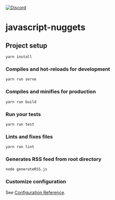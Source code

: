 [![Discord](https://img.shields.io/discord/630805507782868992.svg?label=&logo=discord&logoColor=ffffff&color=7389D8&labelColor=6A7EC2)](https://discord.gg/GghbTQA)

# javascript-nuggets

## Project setup

```
yarn install
```

### Compiles and hot-reloads for development

```
yarn run serve
```

### Compiles and minifies for production

```
yarn run build
```

### Run your tests

```
yarn run test
```

### Lints and fixes files

```
yarn run lint
```

### Generates RSS feed from root directory

```
node generateRSS.js
```

### Customize configuration

See [Configuration Reference](https://cli.vuejs.org/config/).
